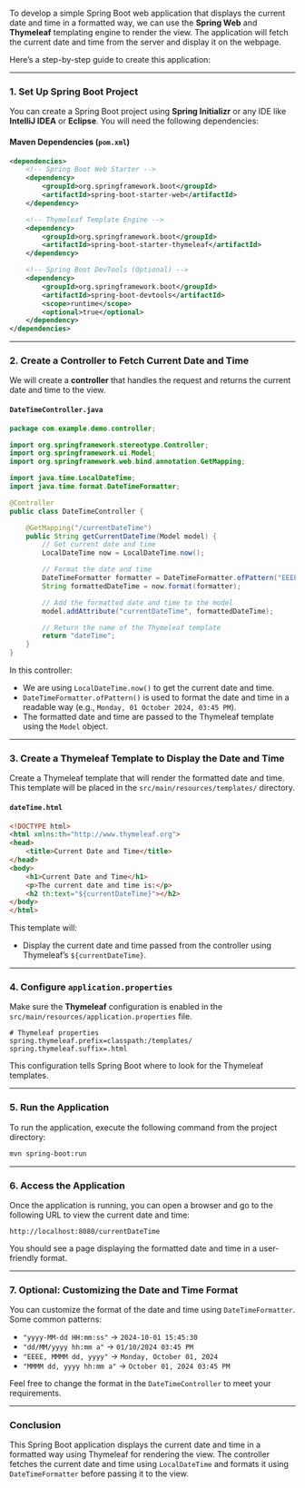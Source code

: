 To develop a simple Spring Boot web application that displays the current date and time in a formatted way, we can use the **Spring Web** and **Thymeleaf** templating engine to render the view. The application will fetch the current date and time from the server and display it on the webpage.

Here’s a step-by-step guide to create this application:

---

### 1. **Set Up Spring Boot Project**

You can create a Spring Boot project using **Spring Initializr** or any IDE like **IntelliJ IDEA** or **Eclipse**. You will need the following dependencies:

#### Maven Dependencies (`pom.xml`)
```xml
<dependencies>
    <!-- Spring Boot Web Starter -->
    <dependency>
        <groupId>org.springframework.boot</groupId>
        <artifactId>spring-boot-starter-web</artifactId>
    </dependency>

    <!-- Thymeleaf Template Engine -->
    <dependency>
        <groupId>org.springframework.boot</groupId>
        <artifactId>spring-boot-starter-thymeleaf</artifactId>
    </dependency>

    <!-- Spring Boot DevTools (Optional) -->
    <dependency>
        <groupId>org.springframework.boot</groupId>
        <artifactId>spring-boot-devtools</artifactId>
        <scope>runtime</scope>
        <optional>true</optional>
    </dependency>
</dependencies>
```

---

### 2. **Create a Controller to Fetch Current Date and Time**

We will create a **controller** that handles the request and returns the current date and time to the view.

#### `DateTimeController.java`
```java
package com.example.demo.controller;

import org.springframework.stereotype.Controller;
import org.springframework.ui.Model;
import org.springframework.web.bind.annotation.GetMapping;

import java.time.LocalDateTime;
import java.time.format.DateTimeFormatter;

@Controller
public class DateTimeController {

    @GetMapping("/currentDateTime")
    public String getCurrentDateTime(Model model) {
        // Get current date and time
        LocalDateTime now = LocalDateTime.now();

        // Format the date and time
        DateTimeFormatter formatter = DateTimeFormatter.ofPattern("EEEE, dd MMMM yyyy, hh:mm a");
        String formattedDateTime = now.format(formatter);

        // Add the formatted date and time to the model
        model.addAttribute("currentDateTime", formattedDateTime);

        // Return the name of the Thymeleaf template
        return "dateTime";
    }
}
```

In this controller:
- We are using `LocalDateTime.now()` to get the current date and time.
- `DateTimeFormatter.ofPattern()` is used to format the date and time in a readable way (e.g., `Monday, 01 October 2024, 03:45 PM`).
- The formatted date and time are passed to the Thymeleaf template using the `Model` object.

---

### 3. **Create a Thymeleaf Template to Display the Date and Time**

Create a Thymeleaf template that will render the formatted date and time. This template will be placed in the `src/main/resources/templates/` directory.

#### `dateTime.html`
```html
<!DOCTYPE html>
<html xmlns:th="http://www.thymeleaf.org">
<head>
    <title>Current Date and Time</title>
</head>
<body>
    <h1>Current Date and Time</h1>
    <p>The current date and time is:</p>
    <h2 th:text="${currentDateTime}"></h2>
</body>
</html>
```

This template will:
- Display the current date and time passed from the controller using Thymeleaf’s `${currentDateTime}`.

---

### 4. **Configure `application.properties`**

Make sure the **Thymeleaf** configuration is enabled in the `src/main/resources/application.properties` file.

```properties
# Thymeleaf properties
spring.thymeleaf.prefix=classpath:/templates/
spring.thymeleaf.suffix=.html
```

This configuration tells Spring Boot where to look for the Thymeleaf templates.

---

### 5. **Run the Application**

To run the application, execute the following command from the project directory:

```bash
mvn spring-boot:run
```

---

### 6. **Access the Application**

Once the application is running, you can open a browser and go to the following URL to view the current date and time:

```
http://localhost:8080/currentDateTime
```

You should see a page displaying the formatted date and time in a user-friendly format.

---

### 7. **Optional: Customizing the Date and Time Format**

You can customize the format of the date and time using `DateTimeFormatter`. Some common patterns:

- `"yyyy-MM-dd HH:mm:ss"` → `2024-10-01 15:45:30`
- `"dd/MM/yyyy hh:mm a"` → `01/10/2024 03:45 PM`
- `"EEEE, MMMM dd, yyyy"` → `Monday, October 01, 2024`
- `"MMMM dd, yyyy hh:mm a"` → `October 01, 2024 03:45 PM`

Feel free to change the format in the `DateTimeController` to meet your requirements.

---

### Conclusion

This Spring Boot application displays the current date and time in a formatted way using Thymeleaf for rendering the view. The controller fetches the current date and time using `LocalDateTime` and formats it using `DateTimeFormatter` before passing it to the view.